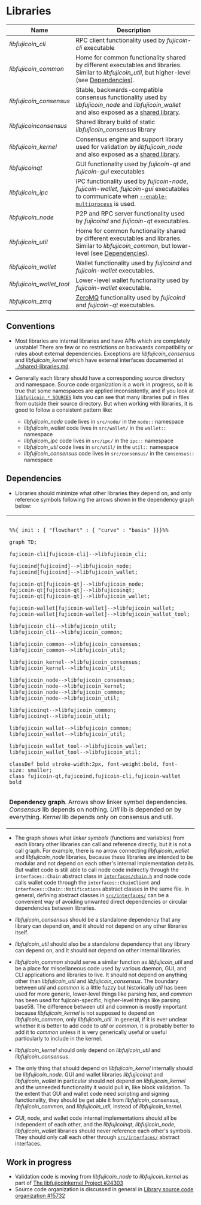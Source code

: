 # Libraries

| Name                     | Description |
|--------------------------|-------------|
| *libfujicoin_cli*         | RPC client functionality used by *fujicoin-cli* executable |
| *libfujicoin_common*      | Home for common functionality shared by different executables and libraries. Similar to *libfujicoin_util*, but higher-level (see [Dependencies](#dependencies)). |
| *libfujicoin_consensus*   | Stable, backwards-compatible consensus functionality used by *libfujicoin_node* and *libfujicoin_wallet* and also exposed as a [shared library](../shared-libraries.md). |
| *libfujicoinconsensus*    | Shared library build of static *libfujicoin_consensus* library |
| *libfujicoin_kernel*      | Consensus engine and support library used for validation by *libfujicoin_node* and also exposed as a [shared library](../shared-libraries.md). |
| *libfujicoinqt*           | GUI functionality used by *fujicoin-qt* and *fujicoin-gui* executables |
| *libfujicoin_ipc*         | IPC functionality used by *fujicoin-node*, *fujicoin-wallet*, *fujicoin-gui* executables to communicate when [`--enable-multiprocess`](multiprocess.md) is used. |
| *libfujicoin_node*        | P2P and RPC server functionality used by *fujicoind* and *fujicoin-qt* executables. |
| *libfujicoin_util*        | Home for common functionality shared by different executables and libraries. Similar to *libfujicoin_common*, but lower-level (see [Dependencies](#dependencies)). |
| *libfujicoin_wallet*      | Wallet functionality used by *fujicoind* and *fujicoin-wallet* executables. |
| *libfujicoin_wallet_tool* | Lower-level wallet functionality used by *fujicoin-wallet* executable. |
| *libfujicoin_zmq*         | [ZeroMQ](../zmq.md) functionality used by *fujicoind* and *fujicoin-qt* executables. |

## Conventions

- Most libraries are internal libraries and have APIs which are completely unstable! There are few or no restrictions on backwards compatibility or rules about external dependencies. Exceptions are *libfujicoin_consensus* and *libfujicoin_kernel* which have external interfaces documented at [../shared-libraries.md](../shared-libraries.md).

- Generally each library should have a corresponding source directory and namespace. Source code organization is a work in progress, so it is true that some namespaces are applied inconsistently, and if you look at [`libfujicoin_*_SOURCES`](../../src/Makefile.am) lists you can see that many libraries pull in files from outside their source directory. But when working with libraries, it is good to follow a consistent pattern like:

  - *libfujicoin_node* code lives in `src/node/` in the `node::` namespace
  - *libfujicoin_wallet* code lives in `src/wallet/` in the `wallet::` namespace
  - *libfujicoin_ipc* code lives in `src/ipc/` in the `ipc::` namespace
  - *libfujicoin_util* code lives in `src/util/` in the `util::` namespace
  - *libfujicoin_consensus* code lives in `src/consensus/` in the `Consensus::` namespace

## Dependencies

- Libraries should minimize what other libraries they depend on, and only reference symbols following the arrows shown in the dependency graph below:

<table><tr><td>

```mermaid

%%{ init : { "flowchart" : { "curve" : "basis" }}}%%

graph TD;

fujicoin-cli[fujicoin-cli]-->libfujicoin_cli;

fujicoind[fujicoind]-->libfujicoin_node;
fujicoind[fujicoind]-->libfujicoin_wallet;

fujicoin-qt[fujicoin-qt]-->libfujicoin_node;
fujicoin-qt[fujicoin-qt]-->libfujicoinqt;
fujicoin-qt[fujicoin-qt]-->libfujicoin_wallet;

fujicoin-wallet[fujicoin-wallet]-->libfujicoin_wallet;
fujicoin-wallet[fujicoin-wallet]-->libfujicoin_wallet_tool;

libfujicoin_cli-->libfujicoin_util;
libfujicoin_cli-->libfujicoin_common;

libfujicoin_common-->libfujicoin_consensus;
libfujicoin_common-->libfujicoin_util;

libfujicoin_kernel-->libfujicoin_consensus;
libfujicoin_kernel-->libfujicoin_util;

libfujicoin_node-->libfujicoin_consensus;
libfujicoin_node-->libfujicoin_kernel;
libfujicoin_node-->libfujicoin_common;
libfujicoin_node-->libfujicoin_util;

libfujicoinqt-->libfujicoin_common;
libfujicoinqt-->libfujicoin_util;

libfujicoin_wallet-->libfujicoin_common;
libfujicoin_wallet-->libfujicoin_util;

libfujicoin_wallet_tool-->libfujicoin_wallet;
libfujicoin_wallet_tool-->libfujicoin_util;

classDef bold stroke-width:2px, font-weight:bold, font-size: smaller;
class fujicoin-qt,fujicoind,fujicoin-cli,fujicoin-wallet bold
```
</td></tr><tr><td>

**Dependency graph**. Arrows show linker symbol dependencies. *Consensus* lib depends on nothing. *Util* lib is depended on by everything. *Kernel* lib depends only on consensus and util.

</td></tr></table>

- The graph shows what _linker symbols_ (functions and variables) from each library other libraries can call and reference directly, but it is not a call graph. For example, there is no arrow connecting *libfujicoin_wallet* and *libfujicoin_node* libraries, because these libraries are intended to be modular and not depend on each other's internal implementation details. But wallet code is still able to call node code indirectly through the `interfaces::Chain` abstract class in [`interfaces/chain.h`](../../src/interfaces/chain.h) and node code calls wallet code through the `interfaces::ChainClient` and `interfaces::Chain::Notifications` abstract classes in the same file. In general, defining abstract classes in [`src/interfaces/`](../../src/interfaces/) can be a convenient way of avoiding unwanted direct dependencies or circular dependencies between libraries.

- *libfujicoin_consensus* should be a standalone dependency that any library can depend on, and it should not depend on any other libraries itself.

- *libfujicoin_util* should also be a standalone dependency that any library can depend on, and it should not depend on other internal libraries.

- *libfujicoin_common* should serve a similar function as *libfujicoin_util* and be a place for miscellaneous code used by various daemon, GUI, and CLI applications and libraries to live. It should not depend on anything other than *libfujicoin_util* and *libfujicoin_consensus*. The boundary between _util_ and _common_ is a little fuzzy but historically _util_ has been used for more generic, lower-level things like parsing hex, and _common_ has been used for fujicoin-specific, higher-level things like parsing base58. The difference between util and common is mostly important because *libfujicoin_kernel* is not supposed to depend on *libfujicoin_common*, only *libfujicoin_util*. In general, if it is ever unclear whether it is better to add code to *util* or *common*, it is probably better to add it to *common* unless it is very generically useful or useful particularly to include in the kernel.


- *libfujicoin_kernel* should only depend on *libfujicoin_util* and *libfujicoin_consensus*.

- The only thing that should depend on *libfujicoin_kernel* internally should be *libfujicoin_node*. GUI and wallet libraries *libfujicoinqt* and *libfujicoin_wallet* in particular should not depend on *libfujicoin_kernel* and the unneeded functionality it would pull in, like block validation. To the extent that GUI and wallet code need scripting and signing functionality, they should be get able it from *libfujicoin_consensus*, *libfujicoin_common*, and *libfujicoin_util*, instead of *libfujicoin_kernel*.

- GUI, node, and wallet code internal implementations should all be independent of each other, and the *libfujicoinqt*, *libfujicoin_node*, *libfujicoin_wallet* libraries should never reference each other's symbols. They should only call each other through [`src/interfaces/`](`../../src/interfaces/`) abstract interfaces.

## Work in progress

- Validation code is moving from *libfujicoin_node* to *libfujicoin_kernel* as part of [The libfujicoinkernel Project #24303](https://github.com/bitcoin/bitcoin/issues/24303)
- Source code organization is discussed in general in [Library source code organization #15732](https://github.com/bitcoin/bitcoin/issues/15732)
